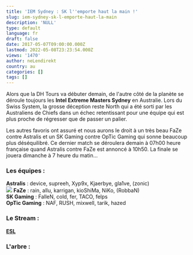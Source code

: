 ```yaml
---
title: 'IEM Sydney : SK l''emporte haut la main !'
slug: iem-sydney-sk-l-emporte-haut-la-main
description: 'NULL'
type: default
language: fr
draft: false
date: 2017-05-07T09:00:00.000Z
lastmod: 2022-05-08T23:23:54.000Z
views: '1470'
author: neLendirekt
country: au
categories: []
tags: []
---
```

Alors que la DH Tours va débuter demain, de l'autre côté de la planète se déroule toujours les **Intel Extreme Masters Sydney** en Australie. Lors du Swiss System, la grosse déception reste North qui a été sorti par les Australiens de Chiefs dans un échec retentissant pour une équipe qui est plus proche de régresser que de passer un palier.

Les autres favoris ont assuré et nous aurons le droit à un très beau FaZe contre Astralis et un SK Gaming contre OpTic Gaming qui sonne beaucoup plus déséquilibré. Ce dernier match se déroulera demain à 07h00 heure française quand Astralis contre FaZe est annoncé à 10h50\. La finale se jouera dimanche à 7 heure du matin...

### **Les équipes :**

**Astralis** : device, supreeh, Xyp9x, Kjaerbye, gla1ve, (zonic)  
![](/storage/countries/flag/europe_flag_580d21b984714.gif) **FaZe** : rain, allu, karrigan, kioShiMa, NiKo, (RobbaN)  
**SK Gaming** : FalleN, cold, fer, TACO, felps  
**OpTic Gaming** : NAF, RUSH, mixwell, tarik, hazed

### **Le Stream :**

**[ESL](https://www.twitch.tv/esl%5Fcsgo)**

### **L'arbre :**
